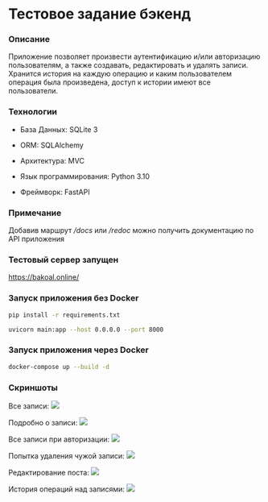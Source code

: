 # Тестовое задание бэкенд

### **Описание**

Приложение позволяет произвести аутентификацию и/или авторизацию пользователям, а также создавать, редактировать и удалять записи. 
Хранится история на каждую операцию и каким пользователем операция была произведена, доступ к истории имеют все пользователи.

### **Технологии**

* База Данных: SQLite 3

* ORM: SQLAlchemy

* Архитектура: MVC

* Язык программирования: Python 3.10

* Фреймворк: FastAPI

### **Примечание**

Добавив маршрут */docs* или */redoc* можно получить документацию по API приложения

### **Тестовый сервер запущен**

https://bakoal.online/

### **Запуск приложения без Docker**

```bash
pip install -r requirements.txt
```

```bash
uvicorn main:app --host 0.0.0.0 --port 8000
```

### **Запуск приложения через Docker**

```bash
docker-compose up --build -d
```

### **Скриншоты**

Все записи:
![](https://imgur.com/Wg0B6CC.jpg)

Подробно о записи:
![](https://imgur.com/zA6hqu3.jpg)

Все записи при авторизации:
![](https://imgur.com/UBSf4xV.jpg)

Попытка удаления чужой записи:
![](https://imgur.com/jeJaeuH.jpg)

Редактирование поста:
![](https://imgur.com/o9iK4id.jpg)

История операций над записями:
![](https://imgur.com/fdP8Qi6.jpg)